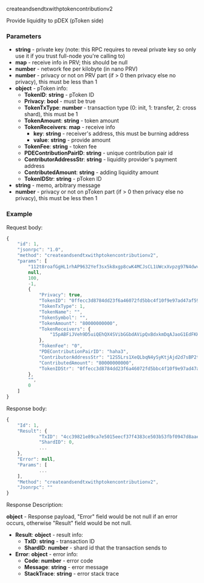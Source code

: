 createandsendtxwithptokencontributionv2

Provide liquidity to pDEX (pToken side)
### Parameters

- **string** - private key (note: this RPC requires to reveal private key so only use it if you trust full-node you're calling to)
- **map** - receive info in PRV; this should be null
- **number** - network fee per kilobyte (in nano PRV)
- **number** - privacy or not on PRV part (if > 0 then privacy else no privacy), this must be less than 1
- **object** - pToken info:
    - **TokenID**: **string** - pToken ID
    - **Privacy**: **bool** - must be true
    - **TokenTxType**: **number** - transaction type (0: init, 1: transfer, 2: cross shard), this must be 1
    - **TokenAmount**: **string** - token amount
    - **TokenReceivers**: **map** - receive info
        - **key**: **string** - receiver's address, this must be burning address
        - **value**: **string** - provide amount
    - **TokenFee**: **string** - token fee
    - **PDEContributionPairID**: **string** - unique contribution pair id
    - **ContributorAddressStr**: **string** - liquidity provider's payment address 
    - **ContributedAmount**: **string** - adding liquidity amount
    - **TokenIDStr**: **string** - pToken ID
- **string** - memo, arbitrary message
- **number** - privacy or not on pToken part (if > 0 then privacy else no privacy), this must be less then 1

### Example
Request body:
```javascript
{
    "id": 1,
    "jsonrpc": "1.0",
    "method": "createandsendtxwithptokencontributionv2",
    "params": [
        "112t8roafGgHL1rhAP9632Yef3sx5k8xgp8cwK4MCJsCL1UWcxXvpzg97N4dwvcD735iKf31Q2ZgrAvKfVjeSUEvnzKJyyJD3GqqSZdxN4or",
        null,
        100,
        -1,
        {
            "Privacy": true,
            "TokenID": "0ffecc3d8784dd23f6a46072fd5bbc4f10f9e97ad47af59bfe4a134762b9e184",
            "TokenTxType": 1,
            "TokenName": "",
            "TokenSymbol": "",
            "TokenAmount": "80000000000",
            "TokenReceivers": {
                "15pABFiJVeh9D5uiQEhQX4SVibGGbdAVipQxBdxkmDqAJaoG1EdFKHBrNfs": "80000000000"
            },
            "TokenFee": "0",
            "PDEContributionPairID": "haha3",
            "ContributorAddressStr": "12S5Lrs1XeQLbqN4ySyKtjAjd2d7sBP2tjFijzmp6avrrkQCNFMpkXm3FPzj2Wcu2ZNqJEmh9JriVuRErVwhuQnLmWSaggobEWsBEci",
            "ContributedAmount": "80000000000",
            "TokenIDStr": "0ffecc3d8784dd23f6a46072fd5bbc4f10f9e97ad47af59bfe4a134762b9e184"
        },
        "",
        0
    ]
}
```
Response body:
```javascript
{
    "Id": 1,
    "Result": {
		    "TxID": "4cc39821e89ca7e5015eecf37f4383ce503b53fbf0947d8aaee4cd11a934bfeb",
		    "ShardID": 0,
		    ...
    },
    "Error": null,
    "Params": [
		    ...
    ],
    "Method": "createandsendtxwithptokencontributionv2",
    "Jsonrpc": ""
}
```
Response Description:

**object** - Response payload, "Error" field would be not null if an error occurs, otherwise "Result" field would be not null.

- **Result**: **object** - result info:
    - **TxID**: **string** - transaction ID
    - **ShardID**: **number** - shard id that the transaction sends to
- **Error**: **object** - error info:
    - **Code**: **number** - error code
    - **Message**: **string** - error message
    - **StackTrace**: **string** - error stack trace
